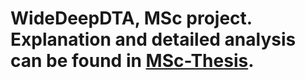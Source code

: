 # WideDeepDTA, MSc project. Explanation and detailed analysis can be found in [MSc-Thesis](https://github.com/Pselen/MSc-Thesis).